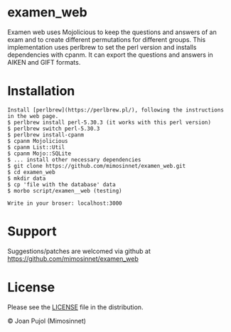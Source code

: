 # examen_web

Examen web uses Mojolicious to keep the questions and answers of an exam and to create different permutations for different groups. This implementation uses perlbrew to set the perl version and installs dependencies with cpanm. It can export the questions and answers in AIKEN and GIFT formats.

# Installation

    Install [perlbrew](https://perlbrew.pl/), following the instructions in the web page.
    $ perlbrew install perl-5.30.3 (it works with this perl version)
    $ perlbrew switch perl-5.30.3
    $ perlbrew install-cpanm
    $ cpanm Mojolicious
    $ cpanm List::Util
    $ cpanm Mojo::SQLite
    $ ... install other necessary dependencies
    $ git clone https://github.com/mimosinnet/examen_web.git
    $ cd examen_web
    $ mkdir data
    $ cp 'file with the database' data
    $ morbo script/examen__web (testing)

    Write in your broser: localhost:3000

# Support

Suggestions/patches are welcomed via github at <https://github.com/mimosinnet/examen_web>

# License

Please see the [LICENSE](https://github.com/mimosinnet/P6-Color-RangeToColor/blob/master/LICENSE) file in the distribution.

© Joan Pujol (Mimosinnet)



